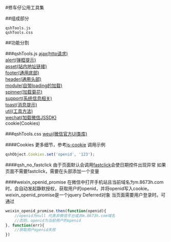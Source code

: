 #修车仔公用工具集

##组成部分
```
qshTools.js
qshTools.css
```

##功能分割

###qshTools.js
[ajax(http请求)](./src/ajax/)<br>
[alert(弹框提示)](./src/alert/)<br>
[asset(站内地址链接)](./src/asset/)<br>
[footer(通用底部)](./src/footer/)<br>
[header(通用头部)](./src/header/)<br>
[module(自带loading的加载)](./src/module/)<br>
[spinner(加载菊花)](./src/spinner/)<br>
[support(系统信息相关)](./src/support/)<br>
[toast(消息提示)](./src/toast/)<br>
[util(工具方法)](./src/util/)<br>
[wechat(加载微信JSSDK)](./src/wechat/)<br>
cookie(Cookies)


###qshTools.css
[weui(微信官方UI类库)](https://github.com/weui/weui)


####Cookies
更多细节，参考[js-cookie](https://github.com/js-cookie/js-cookie)
调用示例
```javascript
qshObject.Cookies.set('openid', '123');
```

####qsh_no_fastclick
由于页面默认会调用[fastclick](https://github.com/ftlabs/fastclick)会使日期控件出现异常
如果页面不需要fastclick，需要在头部添加一个变量
<script>var qsh_no_fastclick = true</script>


####weixin_openid_promise
在微信中打开手机站且当前域名为m.8673h.com时。会自动发起静默授权，获取用户的openid，并将openid写入cookie。
weixin_openid_promise是一个jquery Deferred对象
当页面需要用户登录时。可通过
```js
weixin_openid_promise.then(function(openid){
    //openid为null 代表非微信平台或非m.8673h.com域名
    //否则，openid为当前用户的openid
}, function(err){
    //获取用户openid失败
})
```